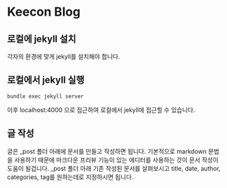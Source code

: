 # Keecon Blog

## 로컬에 jekyll 설치
각자의 환경에 맞게 jekyll를 설치해야 합니다.

## 로컬에서 jekyll 실행
```
bundle exec jekyll server
```
이후 localhost:4000 으로 접근하여 로컬에서 jekyll에 접근할 수 있습니다.

## 글 작성
글은 _post 폴더 아래에 문서를 만들고 작성하면 됩니다. 기본적으로 markdown 문법을 사용하기 때문에 마크다운 프리뷰 기능이 있는 에디터를 사용하는 것이 문서 작성이 도움이 될겁니다. _post 폴더 아래 기존 작성된 문서를 살펴보시고 title, date, author, categories, tag를 원하는데로 지정하시면 됩니다.